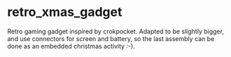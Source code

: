# retro_xmas_gadget
Retro gaming gadget inspired by crokpocket. Adapted to be slightly bigger, and use connectors for screen and battery, so the last assembly can be done as an embedded christmas activity :-).
